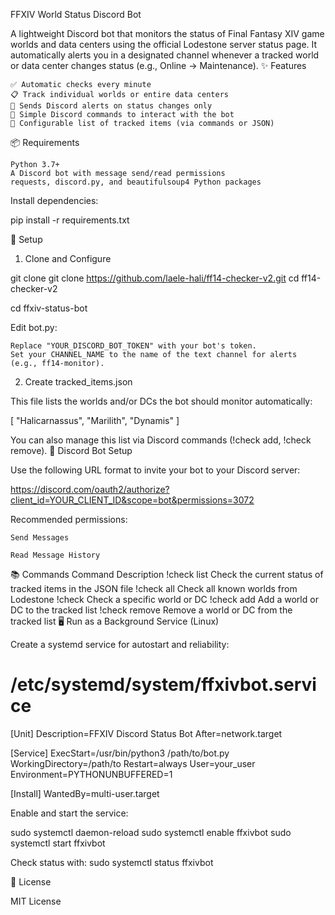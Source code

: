 FFXIV World Status Discord Bot

A lightweight Discord bot that monitors the status of Final Fantasy XIV game worlds and data centers using the official Lodestone server status page. It automatically alerts you in a designated channel whenever a tracked world or data center changes status (e.g., Online → Maintenance).
✨ Features

    ✅ Automatic checks every minute
    📋 Track individual worlds or entire data centers
    🔔 Sends Discord alerts on status changes only
    💬 Simple Discord commands to interact with the bot
    🔧 Configurable list of tracked items (via commands or JSON)

📦 Requirements

    Python 3.7+
    A Discord bot with message send/read permissions
    requests, discord.py, and beautifulsoup4 Python packages

Install dependencies:

pip install -r requirements.txt

🚀 Setup
1. Clone and Configure

git clone git clone https://github.com/laele-hali/ff14-checker-v2.git
cd ff14-checker-v2

cd ffxiv-status-bot

Edit bot.py:

    Replace "YOUR_DISCORD_BOT_TOKEN" with your bot's token.
    Set your CHANNEL_NAME to the name of the text channel for alerts (e.g., ff14-monitor).

2. Create tracked_items.json

This file lists the worlds and/or DCs the bot should monitor automatically:

[
  "Halicarnassus",
  "Marilith",
  "Dynamis"
]

You can also manage this list via Discord commands (!check add, !check remove).
🔧 Discord Bot Setup

Use the following URL format to invite your bot to your Discord server:

https://discord.com/oauth2/authorize?client_id=YOUR_CLIENT_ID&scope=bot&permissions=3072

Recommended permissions:

    Send Messages

    Read Message History

📚 Commands
Command	Description
!check list	Check the current status of tracked items in the JSON file
!check all	Check all known worlds from Lodestone
!check <name>	Check a specific world or DC
!check add <name>	Add a world or DC to the tracked list
!check remove <name>	Remove a world or DC from the tracked list
🖥️ Run as a Background Service (Linux)

Create a systemd service for autostart and reliability:

# /etc/systemd/system/ffxivbot.service
[Unit]
Description=FFXIV Discord Status Bot
After=network.target

[Service]
ExecStart=/usr/bin/python3 /path/to/bot.py
WorkingDirectory=/path/to
Restart=always
User=your_user
Environment=PYTHONUNBUFFERED=1

[Install]
WantedBy=multi-user.target

Enable and start the service:

sudo systemctl daemon-reload
sudo systemctl enable ffxivbot
sudo systemctl start ffxivbot

Check status with:
sudo systemctl status ffxivbot


📄 License

MIT License
